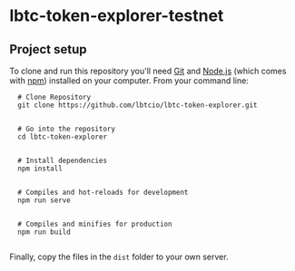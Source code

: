 # lbtc-token-explorer-testnet

##   Project setup

To clone and run this repository you'll need [Git](https://git-scm.com) and [Node.js](https://nodejs.org/en/download/) (which comes with [npm](http://npmjs.com)) installed on your computer. From your command line:


```
  # Clone Repository
  git clone https://github.com/lbtcio/lbtc-token-explorer.git


  # Go into the repository
  cd lbtc-token-explorer


  # Install dependencies
  npm install


  # Compiles and hot-reloads for development
  npm run serve


  # Compiles and minifies for production
  npm run build
   
```
Finally, copy the files in the `dist` folder to your own server.
